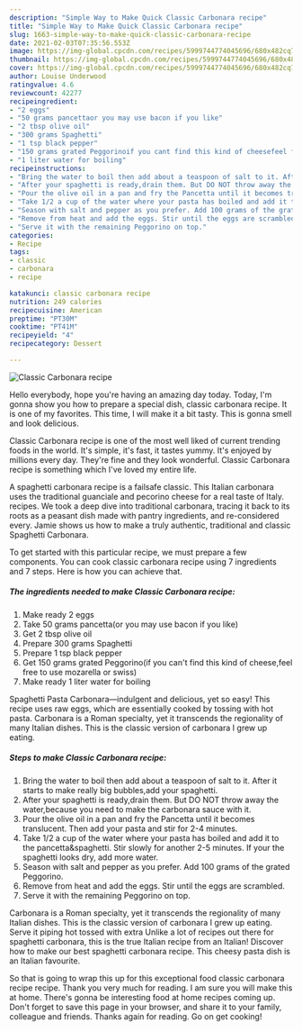 ```yaml
---
description: "Simple Way to Make Quick Classic Carbonara recipe"
title: "Simple Way to Make Quick Classic Carbonara recipe"
slug: 1663-simple-way-to-make-quick-classic-carbonara-recipe
date: 2021-02-03T07:35:56.553Z
image: https://img-global.cpcdn.com/recipes/5999744774045696/680x482cq70/classic-carbonara-recipe-recipe-main-photo.jpg
thumbnail: https://img-global.cpcdn.com/recipes/5999744774045696/680x482cq70/classic-carbonara-recipe-recipe-main-photo.jpg
cover: https://img-global.cpcdn.com/recipes/5999744774045696/680x482cq70/classic-carbonara-recipe-recipe-main-photo.jpg
author: Louise Underwood
ratingvalue: 4.6
reviewcount: 42277
recipeingredient:
- "2 eggs"
- "50 grams pancettaor you may use bacon if you like"
- "2 tbsp olive oil"
- "300 grams Spaghetti"
- "1 tsp black pepper"
- "150 grams grated Peggorinoif you cant find this kind of cheesefeel free to use mozarella or swiss"
- "1 liter water for boiling"
recipeinstructions:
- "Bring the water to boil then add about a teaspoon of salt to it. After it starts to make really big bubbles,add your spaghetti."
- "After your spaghetti is ready,drain them. But DO NOT throw away the water,because you need to make the carbonara sauce with it."
- "Pour the olive oil in a pan and fry the Pancetta until it becomes translucent. Then add your pasta and stir for 2-4 minutes."
- "Take 1/2 a cup of the water where your pasta has boiled and add it to the pancetta&amp;spaghetti. Stir slowly for another 2-5 minutes. If your the spaghetti looks dry, add more water."
- "Season with salt and pepper as you prefer. Add 100 grams of the grated Peggorino."
- "Remove from heat and add the eggs. Stir until the eggs are scrambled."
- "Serve it with the remaining Peggorino on top."
categories:
- Recipe
tags:
- classic
- carbonara
- recipe

katakunci: classic carbonara recipe 
nutrition: 249 calories
recipecuisine: American
preptime: "PT30M"
cooktime: "PT41M"
recipeyield: "4"
recipecategory: Dessert

---
```



![Classic Carbonara recipe](https://img-global.cpcdn.com/recipes/5999744774045696/680x482cq70/classic-carbonara-recipe-recipe-main-photo.jpg)

Hello everybody, hope you're having an amazing day today. Today, I'm gonna show you how to prepare a special dish, classic carbonara recipe. It is one of my favorites. This time, I will make it a bit tasty. This is gonna smell and look delicious.

Classic Carbonara recipe is one of the most well liked of current trending foods in the world. It's simple, it's fast, it tastes yummy. It's enjoyed by millions every day. They're fine and they look wonderful. Classic Carbonara recipe is something which I've loved my entire life.

A spaghetti carbonara recipe is a failsafe classic. This Italian carbonara uses the traditional guanciale and pecorino cheese for a real taste of Italy. recipes. We took a deep dive into traditional carbonara, tracing it back to its roots as a peasant dish made with pantry ingredients, and re-considered every. Jamie shows us how to make a truly authentic, traditional and classic Spaghetti Carbonara.


To get started with this particular recipe, we must prepare a few components. You can cook classic carbonara recipe using 7 ingredients and 7 steps. Here is how you can achieve that.

<!--inarticleads1-->

##### The ingredients needed to make Classic Carbonara recipe:

1. Make ready 2 eggs
1. Take 50 grams pancetta(or you may use bacon if you like)
1. Get 2 tbsp olive oil
1. Prepare 300 grams Spaghetti
1. Prepare 1 tsp black pepper
1. Get 150 grams grated Peggorino(if you can&#39;t find this kind of cheese,feel free to use mozarella or swiss)
1. Make ready 1 liter water for boiling


Spaghetti Pasta Carbonara—indulgent and delicious, yet so easy! This recipe uses raw eggs, which are essentially cooked by tossing with hot pasta. Carbonara is a Roman specialty, yet it transcends the regionality of many Italian dishes. This is the classic version of carbonara I grew up eating. 

<!--inarticleads2-->

##### Steps to make Classic Carbonara recipe:

1. Bring the water to boil then add about a teaspoon of salt to it. After it starts to make really big bubbles,add your spaghetti.
1. After your spaghetti is ready,drain them. But DO NOT throw away the water,because you need to make the carbonara sauce with it.
1. Pour the olive oil in a pan and fry the Pancetta until it becomes translucent. Then add your pasta and stir for 2-4 minutes.
1. Take 1/2 a cup of the water where your pasta has boiled and add it to the pancetta&amp;spaghetti. Stir slowly for another 2-5 minutes. If your the spaghetti looks dry, add more water.
1. Season with salt and pepper as you prefer. Add 100 grams of the grated Peggorino.
1. Remove from heat and add the eggs. Stir until the eggs are scrambled.
1. Serve it with the remaining Peggorino on top.


Carbonara is a Roman specialty, yet it transcends the regionality of many Italian dishes. This is the classic version of carbonara I grew up eating. Serve it piping hot tossed with extra Unlike a lot of recipes out there for spaghetti carbonara, this is the true Italian recipe from an Italian! Discover how to make our best spaghetti carbonara recipe. This cheesy pasta dish is an Italian favourite. 

So that is going to wrap this up for this exceptional food classic carbonara recipe recipe. Thank you very much for reading. I am sure you will make this at home. There's gonna be interesting food at home recipes coming up. Don't forget to save this page in your browser, and share it to your family, colleague and friends. Thanks again for reading. Go on get cooking!
